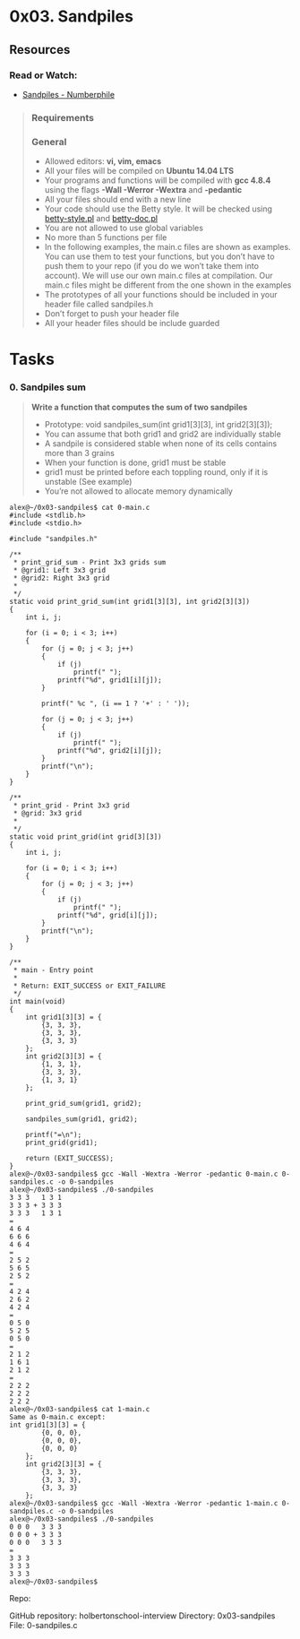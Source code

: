 # 0x03. Sandpiles

## Resources
### Read or Watch:
* [Sandpiles - Numberphile](https://intranet.hbtn.io/rltoken/bPecnDz0jZcuRBlB7IGKvQ)
> ### Requirements  
> ### General 
> * Allowed editors: **vi, vim, emacs**
> * All your files will be compiled on **Ubuntu 14.04 LTS**
> * Your programs and functions will be compiled with **gcc 4.8.4** using the flags **-Wall -Werror -Wextra** and **-pedantic**
> * All your files should end with a new line
> * Your code should use the Betty style. It will be checked using [betty-style.pl](https://github.com/hs-hq/Betty/blob/master/betty-style.pl) and [betty-doc.pl](https://github.com/hs-hq/Betty/blob/master/betty-doc.pl)
> * You are not allowed to use global variables
> * No more than 5 functions per file
> * In the following examples, the main.c files are shown as examples. You can use them to test your functions, but you don’t have to push them to your repo (if you do we won’t take them into account). We will use our own main.c files at compilation. Our main.c files might be different from the one shown in the examples
> * The prototypes of all your functions should be included in your header file called sandpiles.h
> * Don’t forget to push your header file
> * All your header files should be include guarded


# Tasks
### 0. Sandpiles sum

> <b> Write a function that computes the sum of two sandpiles </b>
> * Prototype: void sandpiles_sum(int grid1[3][3], int grid2[3][3]);
> * You can assume that both grid1 and grid2 are individually stable
> * A sandpile is considered stable when none of its cells contains more than 3 grains
> * When your function is done, grid1 must be stable
> * grid1 must be printed before each toppling round, only if it is unstable (See example)
> * You’re not allowed to allocate memory dynamically

```
alex@~/0x03-sandpiles$ cat 0-main.c 
#include <stdlib.h>
#include <stdio.h>

#include "sandpiles.h"

/**
 * print_grid_sum - Print 3x3 grids sum
 * @grid1: Left 3x3 grid
 * @grid2: Right 3x3 grid
 *
 */
static void print_grid_sum(int grid1[3][3], int grid2[3][3])
{
    int i, j;

    for (i = 0; i < 3; i++)
    {
        for (j = 0; j < 3; j++)
        {
            if (j)
                printf(" ");
            printf("%d", grid1[i][j]);
        }

        printf(" %c ", (i == 1 ? '+' : ' '));

        for (j = 0; j < 3; j++)
        {
            if (j)
                printf(" ");
            printf("%d", grid2[i][j]);
        }
        printf("\n");
    }
}

/**
 * print_grid - Print 3x3 grid
 * @grid: 3x3 grid
 *
 */
static void print_grid(int grid[3][3])
{
    int i, j;

    for (i = 0; i < 3; i++)
    {
        for (j = 0; j < 3; j++)
        {
            if (j)
                printf(" ");
            printf("%d", grid[i][j]);
        }
        printf("\n");
    }
}

/**
 * main - Entry point
 *
 * Return: EXIT_SUCCESS or EXIT_FAILURE
 */
int main(void)
{
    int grid1[3][3] = {
        {3, 3, 3},
        {3, 3, 3},
        {3, 3, 3}
    };
    int grid2[3][3] = {
        {1, 3, 1},
        {3, 3, 3},
        {1, 3, 1}
    };

    print_grid_sum(grid1, grid2);

    sandpiles_sum(grid1, grid2);

    printf("=\n");
    print_grid(grid1);

    return (EXIT_SUCCESS);
}
alex@~/0x03-sandpiles$ gcc -Wall -Wextra -Werror -pedantic 0-main.c 0-sandpiles.c -o 0-sandpiles
alex@~/0x03-sandpiles$ ./0-sandpiles 
3 3 3   1 3 1
3 3 3 + 3 3 3
3 3 3   1 3 1
=
4 6 4
6 6 6
4 6 4
=
2 5 2
5 6 5
2 5 2
=
4 2 4
2 6 2
4 2 4
=
0 5 0
5 2 5
0 5 0
=
2 1 2
1 6 1
2 1 2
=
2 2 2
2 2 2
2 2 2
alex@~/0x03-sandpiles$ cat 1-main.c
Same as 0-main.c except:
int grid1[3][3] = {
        {0, 0, 0},
        {0, 0, 0},
        {0, 0, 0}
    };
    int grid2[3][3] = {
        {3, 3, 3},
        {3, 3, 3},
        {3, 3, 3}
    };
alex@~/0x03-sandpiles$ gcc -Wall -Wextra -Werror -pedantic 1-main.c 0-sandpiles.c -o 0-sandpiles
alex@~/0x03-sandpiles$ ./0-sandpiles 
0 0 0   3 3 3
0 0 0 + 3 3 3
0 0 0   3 3 3
=
3 3 3
3 3 3
3 3 3
alex@~/0x03-sandpiles$
```
Repo:

GitHub repository: holbertonschool-interview
Directory: 0x03-sandpiles
File: 0-sandpiles.c